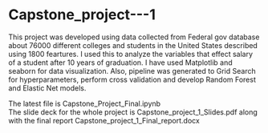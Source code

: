# Capstone_project---1
This project was developed using data collected from Federal gov database about 76000 different colleges and students in the United States described using 1800 feartures. I used this to analyze the variables that effect salary of a student after 10 years of  graduation. I have used Matplotlib and seaborn for data visualization. Also, pipeline was generated to Grid Search for hyperparameters, perform cross validation and develop Random Forest and Elastic Net models. 

The latest file is Capstone_Project_Final.ipynb    
The slide deck for the whole project is Capstone_project_1_Slides.pdf along with the final report Capstone_project_1_Final_report.docx   
 

